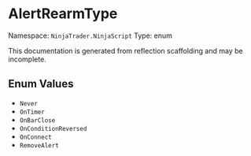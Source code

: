 # AlertRearmType

Namespace: `NinjaTrader.NinjaScript`
Type: enum

This documentation is generated from reflection scaffolding and may be incomplete.

## Enum Values
- `Never`
- `OnTimer`
- `OnBarClose`
- `OnConditionReversed`
- `OnConnect`
- `RemoveAlert`
